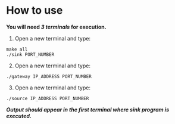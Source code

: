 # How to use
**You will need _3 terminals_ for execution.**
1. Open a new terminal and type:
```
make all
./sink PORT_NUMBER
```
2. Open a new terminal and type:
```
./gateway IP_ADDRESS PORT_NUMBER
```
3. Open a new terminal and type:
```
./source IP_ADDRESS PORT_NUMBER
```
***Output should appear in the first terminal where sink program is executed.***
